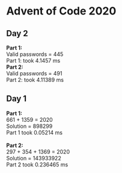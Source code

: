 # Advent of Code 2020

## Day 2
**Part 1:** <br />
Valid passwords = 445 <br />
Part 1: took 4.1457 ms <br />
**Part 2:** <br />
Valid passwords = 491 <br />
Part 2: took 4.11389 ms <br />



## Day 1
**Part 1:** <br />
661 + 1359 = 2020 <br />
Solution = 898299 <br />
Part 1 took 0.05214 ms <br /><br />
**Part 2:** <br />
297 + 354 + 1369 = 2020 <br />
Solution = 143933922 <br />
Part 2 took 0.236465 ms <br />
